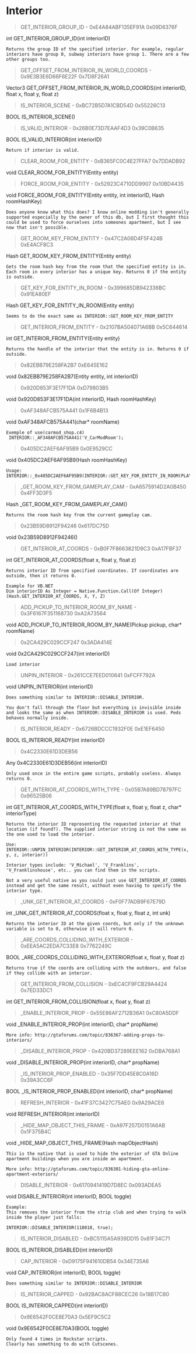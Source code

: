 # Interior

> GET_INTERIOR_GROUP_ID - 0xE4A84ABF135EF91A 0x09D6376F

int GET_INTERIOR_GROUP_ID(int interiorID)

```
Returns the group ID of the specified interior. For example, regular interiors have group 0, subway interiors have group 1. There are a few other groups too.
```

> GET_OFFSET_FROM_INTERIOR_IN_WORLD_COORDS - 0x9E3B3E6D66F6E22F 0x7D8F26A1

Vector3 GET_OFFSET_FROM_INTERIOR_IN_WORLD_COORDS(int interiorID, float x, float y, float z)



> IS_INTERIOR_SCENE - 0xBC72B5D7A1CBD54D 0x55226C13

BOOL IS_INTERIOR_SCENE()



> IS_VALID_INTERIOR - 0x26B0E73D7EAAF4D3 0x39C0B635

BOOL IS_VALID_INTERIOR(int interiorID)

```
Return if interior is valid.
```

> CLEAR_ROOM_FOR_ENTITY - 0xB365FC0C4E27FFA7 0x7DDADB92

void CLEAR_ROOM_FOR_ENTITY(Entity entity)



> FORCE_ROOM_FOR_ENTITY - 0x52923C4710DD9907 0x10BD4435

void FORCE_ROOM_FOR_ENTITY(Entity entity, int interiorID, Hash roomHashKey)

```
Does anyone know what this does? I know online modding isn't generally supported especially by the owner of this db, but I first thought this could be used to force ourselves into someones apartment, but I see now that isn't possible.
```

> GET_ROOM_KEY_FROM_ENTITY - 0x47C2A06D4F5F424B 0xE4ACF8C3

Hash GET_ROOM_KEY_FROM_ENTITY(Entity entity)

```
Gets the room hash key from the room that the specified entity is in. Each room in every interior has a unique key. Returns 0 if the entity is outside.
```

> GET_KEY_FOR_ENTITY_IN_ROOM - 0x399685DB942336BC 0x91EA80EF

Hash GET_KEY_FOR_ENTITY_IN_ROOM(Entity entity)

```
Seems to do the exact same as INTERIOR::GET_ROOM_KEY_FROM_ENTITY
```

> GET_INTERIOR_FROM_ENTITY - 0x2107BA504071A6BB 0x5C644614

int GET_INTERIOR_FROM_ENTITY(Entity entity)

```
Returns the handle of the interior that the entity is in. Returns 0 if outside.
```

> 0x82EBB79E258FA2B7 0xE645E162

void 0x82EBB79E258FA2B7(Entity entity, int interiorID)



> 0x920D853F3E17F1DA 0xD79803B5

void 0x920D853F3E17F1DA(int interiorID, Hash roomHashKey)



> 0xAF348AFCB575A441 0x1F6B4B13

void 0xAF348AFCB575A441(char* roomName)

```
Exemple of use(carmod_shop.c4)
 INTERIOR::_AF348AFCB575A441('V_CarModRoom');
```

> 0x405DC2AEF6AF95B9 0x0E9529CC

void 0x405DC2AEF6AF95B9(Hash roomHashKey)

```
Usage: INTERIOR::_0x405DC2AEF6AF95B9(INTERIOR::GET_KEY_FOR_ENTITY_IN_ROOM(PLAYER::PLAYER_PED_ID()));
```

> _GET_ROOM_KEY_FROM_GAMEPLAY_CAM - 0xA6575914D2A0B450 0x4FF3D3F5

Hash _GET_ROOM_KEY_FROM_GAMEPLAY_CAM()

```
Returns the room hash key from the current gameplay cam.
```

> 0x23B59D8912F94246 0x617DC75D

void 0x23B59D8912F94246()



> GET_INTERIOR_AT_COORDS - 0xB0F7F8663821D9C3 0xA17FBF37

int GET_INTERIOR_AT_COORDS(float x, float y, float z)

```
Returns interior ID from specified coordinates. If coordinates are outside, then it returns 0.

Example for VB.NET
Dim interiorID As Integer = Native.Function.Call(Of Integer)(Hash.GET_INTERIOR_AT_COORDS, X, Y, Z)
```

> ADD_PICKUP_TO_INTERIOR_ROOM_BY_NAME - 0x3F6167F351168730 0xA2A73564

void ADD_PICKUP_TO_INTERIOR_ROOM_BY_NAME(Pickup pickup, char* roomName)



> 0x2CA429C029CCF247 0x3ADA414E

void 0x2CA429C029CCF247(int interiorID)

```
Load interior
```

> UNPIN_INTERIOR - 0x261CCE7EED010641 0xFCFF792A

void UNPIN_INTERIOR(int interiorID)

```
Does something similar to INTERIOR::DISABLE_INTERIOR.

You don't fall through the floor but everything is invisible inside and looks the same as when INTERIOR::DISABLE_INTERIOR is used. Peds behaves normally inside. 
```

> IS_INTERIOR_READY - 0x6726BDCCC1932F0E 0xE1EF6450

BOOL IS_INTERIOR_READY(int interiorID)



> 0x4C2330E61D3DEB56 

Any 0x4C2330E61D3DEB56(int interiorID)

```
Only used once in the entire game scripts, probably useless. Always returns 0.
```

> GET_INTERIOR_AT_COORDS_WITH_TYPE - 0x05B7A89BD78797FC 0x96525B06

int GET_INTERIOR_AT_COORDS_WITH_TYPE(float x, float y, float z, char* interiorType)

```
Returns the interior ID representing the requested interior at that location (if found?). The supplied interior string is not the same as the one used to load the interior.

Use: INTERIOR::UNPIN_INTERIOR(INTERIOR::GET_INTERIOR_AT_COORDS_WITH_TYPE(x, y, z, interior))

Interior types include: 'V_Michael', 'V_Franklins', 'V_Franklinshouse', etc.. you can find them in the scripts.

Not a very useful native as you could just use GET_INTERIOR_AT_COORDS instead and get the same result, without even having to specify the interior type.
```

> _UNK_GET_INTERIOR_AT_COORDS - 0xF0F77ADB9F67E79D 

int _UNK_GET_INTERIOR_AT_COORDS(float x, float y, float z, int unk)

```
Returns the interior ID at the given coords, but only if the unknown variable is set to 0, otherwise it will return 0.
```

> _ARE_COORDS_COLLIDING_WITH_EXTERIOR - 0xEEA5AC2EDA7C33E8 0x7762249C

BOOL _ARE_COORDS_COLLIDING_WITH_EXTERIOR(float x, float y, float z)

```
Returns true if the coords are colliding with the outdoors, and false if they collide with an interior.
```

> GET_INTERIOR_FROM_COLLISION - 0xEC4CF9FCB29A4424 0x7ED33DC1

int GET_INTERIOR_FROM_COLLISION(float x, float y, float z)



> _ENABLE_INTERIOR_PROP - 0x55E86AF2712B36A1 0xC80A5DDF

void _ENABLE_INTERIOR_PROP(int interiorID, char* propName)

```
More info: http://gtaforums.com/topic/836367-adding-props-to-interiors/
```

> _DISABLE_INTERIOR_PROP - 0x420BD37289EEE162 0xDBA768A1

void _DISABLE_INTERIOR_PROP(int interiorID, char* propName)



> _IS_INTERIOR_PROP_ENABLED - 0x35F7DD45E8C0A16D 0x39A3CC6F

BOOL _IS_INTERIOR_PROP_ENABLED(int interiorID, char* propName)



> REFRESH_INTERIOR - 0x41F37C3427C75AE0 0x9A29ACE6

void REFRESH_INTERIOR(int interiorID)



> _HIDE_MAP_OBJECT_THIS_FRAME - 0xA97F257D0151A6AB 0x1F375B4C

void _HIDE_MAP_OBJECT_THIS_FRAME(Hash mapObjectHash)

```
This is the native that is used to hide the exterior of GTA Online apartment buildings when you are inside an apartment.

More info: http://gtaforums.com/topic/836301-hiding-gta-online-apartment-exteriors/
```

> DISABLE_INTERIOR - 0x6170941419D7D8EC 0x093ADEA5

void DISABLE_INTERIOR(int interiorID, BOOL toggle)

```
Example: 
This removes the interior from the strip club and when trying to walk inside the player just falls:

INTERIOR::DISABLE_INTERIOR(118018, true);
```

> IS_INTERIOR_DISABLED - 0xBC5115A5A939DD15 0x81F34C71

BOOL IS_INTERIOR_DISABLED(int interiorID)



> CAP_INTERIOR - 0xD9175F941610DB54 0x34E735A6

void CAP_INTERIOR(int interiorID, BOOL toggle)

```
Does something similar to INTERIOR::DISABLE_INTERIOR
```

> IS_INTERIOR_CAPPED - 0x92BAC8ACF88CEC26 0x18B17C80

BOOL IS_INTERIOR_CAPPED(int interiorID)



> 0x9E6542F0CE8E70A3 0x5EF9C5C2

void 0x9E6542F0CE8E70A3(BOOL toggle)

```
Only found 4 times in Rockstar scripts.
Clearly has something to do with Cutscenes.
```

